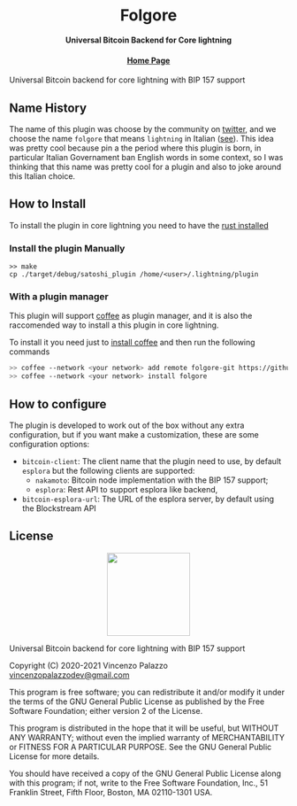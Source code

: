 <div align="center">
  <h1>Folgore</h1>

  <p>
    <strong> Universal Bitcoin Backend for Core lightning </strong>
  </p>

  <h4>
    <a href="https://github.com/coffee-tools/folgore">Home Page</a>
  </h4>
</div>

Universal Bitcoin backend for core lightning with BIP 157 support

## Name History

The name of this plugin was choose by the community on [twitter](https://twitter.com/PalazzoVincenzo/status/1643703009082236933?s=20), and
we choose the name `folgore` that means `lightning` in Italian ([see](https://dictionary.cambridge.org/us/dictionary/italian-english/folgore)).
This idea was pretty cool because pin a the period where this plugin is born, in particular Italian Governament
ban English words in some context, so I was thinking that this name was pretty cool for a plugin and also
to joke around this Italian choice.

## How to Install

To install the plugin in core lightning you need to have the [rust
installed](https://www.rust-lang.org/tools/install)

### Install the plugin Manually

```
>> make
cp ./target/debug/satoshi_plugin /home/<user>/.lightning/plugin
```

### With a plugin manager

This plugin will support [coffee](https://coffee-docs.netlify.app/introduction.html) as plugin manager, and it is also the 
raccomended way to install a this plugin in core lightning.

To install it you need just to [install coffee](https://coffee-docs.netlify.app/install-coffee.html) and then
run the following commands

```bash
>> coffee --network <your network> add remote folgore-git https://github.com/coffee-tools/folgore.git
>> coffee --network <your network> install folgore
```

## How to configure

The plugin is developed to work out of the box without any extra configuration, but if you want 
make a customization, these are some configuration options:

- `bitcoin-client`: The client name that the plugin need to use, by default `esplora` but the following clients are supported:
   - `nakamoto`: Bitcoin node implementation with the BIP 157 support;
   - `esplora`: Rest API to support esplora like backend,
- `bitcoin-esplora-url`: The URL of the esplora server, by default using the Blockstream API

## License

<div align="center">
  <img src="https://opensource.org/files/osi_keyhole_300X300_90ppi_0.png" width="150" height="150"/>
</div>

 Universal Bitcoin backend for core lightning with BIP 157 support

 Copyright (C) 2020-2021 Vincenzo Palazzo vincenzopalazzodev@gmail.com
 
 This program is free software; you can redistribute it and/or modify
 it under the terms of the GNU General Public License as published by
 the Free Software Foundation; either version 2 of the License.
 
 This program is distributed in the hope that it will be useful,
 but WITHOUT ANY WARRANTY; without even the implied warranty of
 MERCHANTABILITY or FITNESS FOR A PARTICULAR PURPOSE.  See the
 GNU General Public License for more details.
 
 You should have received a copy of the GNU General Public License along
 with this program; if not, write to the Free Software Foundation, Inc.,
 51 Franklin Street, Fifth Floor, Boston, MA 02110-1301 USA.
